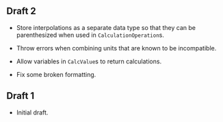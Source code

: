 ## Draft 2

* Store interpolations as a separate data type so that they can be parenthesized
  when used in `CalculationOperation`s.

* Throw errors when combining units that are known to be incompatible.

* Allow variables in `CalcValue`s to return calculations.

* Fix some broken formatting.

## Draft 1

* Initial draft.
